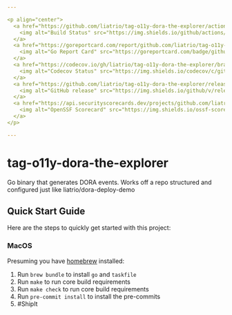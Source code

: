 ```yaml
---

<p align="center">
  <a href="https://github.com/liatrio/tag-o11y-dora-the-explorer/actions/workflows/build.yml?query=branch%3Amain">
    <img alt="Build Status" src="https://img.shields.io/github/actions/workflow/status/liatrio/tag-o11y-dora-the-explorer/build.yml?branch=main&style=for-the-badge">
  </a>
  <a href="https://goreportcard.com/report/github.com/liatrio/tag-o11y-dora-the-explorer">
    <img alt="Go Report Card" src="https://goreportcard.com/badge/github.com/liatrio/tag-o11y-dora-the-explorer?style=for-the-badge">
  </a>
  <a href="https://codecov.io/gh/liatrio/tag-o11y-dora-the-explorer/branch/main" >
    <img alt="Codecov Status" src="https://img.shields.io/codecov/c/github/liatrio/tag-o11y-dora-the-explorer?style=for-the-badge"/>
  </a>
  <a href="https://github.com/liatrio/tag-o11y-dora-the-explorer/releases">
    <img alt="GitHub release" src="https://img.shields.io/github/v/release/liatrio/tag-o11y-dora-the-explorer?include_prereleases&style=for-the-badge">
  </a>
  <a href="https://api.securityscorecards.dev/projects/github.com/liatrio/tag-o11y-dora-the-explorer/badge">
    <img alt="OpenSSF Scorecard" src="https://img.shields.io/ossf-scorecard/github.com/liatrio/tag-o11y-dora-the-explorer?label=openssf%20scorecard&style=for-the-badge">
  </a>
</p>

---
```


# tag-o11y-dora-the-explorer

Go binary that generates DORA events. Works off a repo structured and configured just like liatrio/dora-deploy-demo

## Quick Start Guide

Here are the steps to quickly get started with this project:

### MacOS

Presuming you have [homebrew](https://brew.sh) installed:

1. Run `brew bundle` to install `go` and `taskfile`
2. Run `make` to run core build requirements
4. Run `make check` to run core build requirements
5. Run `pre-commit install` to install the pre-commits
6. #ShipIt
